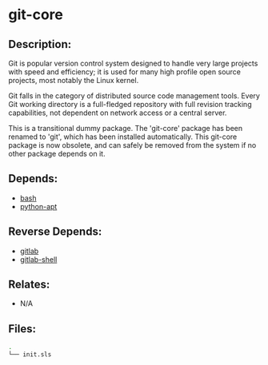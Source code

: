 # git-core

## Description:

Git is popular version control system designed to handle very large projects with speed and efficiency; it is used for many high profile open source projects, most notably the Linux kernel.

Git falls in the category of distributed source code management tools. Every Git working directory is a full-fledged repository with full revision tracking capabilities, not dependent on network access or a central server.

This is a transitional dummy package.  The 'git-core' package has been renamed to 'git', which has been installed automatically.  This git-core package is now obsolete, and can safely be removed from the system if no other package depends on it.

## Depends:

  -  [bash](/salt/bash)
  -  [python-apt](/salt/python-apt)

## Reverse Depends:

  -  [gitlab](/salt/gitlab)
  -  [gitlab-shell](/salt/gitlab-shell)

## Relates:

  -  N/A

## Files:

```bash
.
└── init.sls
```
